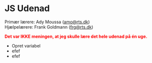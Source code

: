# JS Udenad

Primær lærere: Ady Moussa (amo@rts.dk)<br>
Hjælpelærere: Frank Goldmann (frg@rts.dk)

<span style="color: red">**Det var IKKE meningen, at jeg skulle lære det hele udenad på én uge.**</span>

* Opret variabel
* efef
* efef